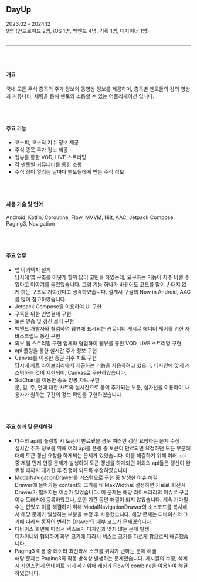 ## DayUp
2023.02 - 2024.12  
9명 (안드로이드 2명, iOS 1명, 백엔드 4명, 기획 1명, 디자이너 1명)
<br/><br/>

---

<br/><br/>

#### 개요
국내 모든 주식 종목의 주가 정보와 동영상 정보를 제공하며, 종목별 멘토들의 강의 영상과 커뮤니티, 채팅을 통해 멘토와 소통할 수 있는 어플리케이션 입니다.

<br/><br/>

#### 주요 기능
- 코스피, 코스닥 지수 정보 제공
- 주식 종목 주가 정보 제공
- 웹뷰를 통한 VOD, LIVE 스트리밍
- 각 멘토별 커뮤니티를 통한 소통
- 주식 장이 열리는 날마다 멘토들에게 받는 주식 정보

<br/><br/>

#### 사용 기술 및 언어
Android, Kotlin, Coroutine, Flow, MVVM, Hilt, AAC, Jetpack Compose, Paging3, Navigation

<br/><br/>

#### 주요 업무
- 앱 아키텍처 설계  
당시에 앱 구조를 어떻게 할까 많이 고민을 하였는데, 요구하는 기능이 자주 바뀔 수 있다고 이야기를 들었었습니다. 그럼 기능 하나가 바뀌어도 코드를 많이 손대지 않게 하는 구조로 가야겠다고 생각하였습니다. 설계시 구글의 Now in Android, AAC를 많이 참고하였습니다.
- Jetpack Compose를 이용하여 UI 구현
- 구독을 위한 인앱결제 구현
- 토큰 인증 및 갱신 로직 구현
- 백엔드 개발자와 협업하여 웹뷰에 표시되는 커뮤니티 게시글 에디터 제어를 위한 자바스크립트 통신 구현
- 외부 웹 스트리밍 구현 업체와 협업하여 웹뷰를 통한 VOD, LIVE 스트리밍 구현
- api 폴링을 통한 실시간 주가 정보 구현
- Canvas를 이용한 증권 지수 차트 구현  
당시에 차트 라이브러리에서 제공하는 기능을 사용하려고 했으나, 디자인에 맞게 커스텀하는 것이 제한되어, Canvas로 구현하였습니다.
- SciChart를 이용한 종목 양봉 차트 구현  
분, 일, 주, 연에 대한 차트와 실시간으로 봉이 추가되는 부분, 십자선을 이용하여 사용자가 원하는 구간의 정보 확인을 구현하였습니다.

<br/><br/>

#### 주요 성과 및 문제해결
- 다수의 api를 폴링할 시 토큰이 만료됐을 경우 여러번 갱신 요청하는 문제 수정  
실시간 주가 정보를 위해 여러 api를 폴링 중 토큰이 만료되면 요청하던 모든 부분에 대해 토큰 갱신 요청을 하게되는 문제가 있었습니다. 이를 해결하기 위해 여러 api 중 제일 먼저 인증 문제가 발생하여 토큰 갱신을 하게되면 이외의 api들은 갱신이 완료될 때까지 대기한 후 진행이 되도록 수정하였습니다.
- ModalNavigationDrawer를 커스텀으로 구현 중 발생한 이슈 해결  
Drawer에 들어가는 content의 크기를 fillMaxWidth로 설정하면 가로로 회전시 Drawer가 펼쳐지는 이슈가 있었습니다. 이 문제는 해당 라이브러리의 이슈로 구글 이슈 트래커에 등록하였으나, 오랜 기간 동안 해결이 되지 않았습니다. 계속 기다릴 수는 없었고 이를 해결하기 위해 ModalNavigationDrawer의 소스코드를 복사해서 해당 문제가 발생하는 부분을 수정 후 사용했습니다. 해당 문제는 디바이스의 크기에 따라서 동작이 변하는 Drawer의 내부 코드가 문제였습니다.
- 디바이스 화면에 따라서 텍스트가 디자인과 맞지 않는 문제 발생  
디자이너와 협의하여 화면 크기에 따라서 텍스트 크기를 다르게 함으로써 해결했습니다.
- Paging3 이용 중 데이터 최신화시 스크롤 위치가 변하는 문제 해결  
해당 문제는 Paging3의 작동 방식상 발생하는 문제였습니다. 게시글의 수정, 삭제시 자연스럽게 업데이트 되게 하기위해 캐싱과 Flow의 combine을 이용하여 해결하였습니다.

<br/><br/>